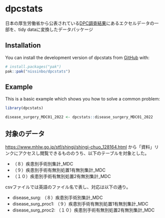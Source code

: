 
# dpcstats

<!-- badges: start -->
<!-- badges: end -->

日本の厚生労働省から公表されている[DPC調査結果](https://www.mhlw.go.jp/stf/shingi/shingi-chuo_128164.html)にあるエクセルデータの一部を、tidy dataに変換したデータパッケージ

## Installation

You can install the development version of dpcstats from [GitHub](https://github.com/) with:

``` r
# install.packages("pak")
pak::pak("nissinbo/dpcstats")
```

## Example

This is a basic example which shows you how to solve a common problem:

``` r
library(dpcstats)

disease_surgery_MDC01_2022 <- dpcstats::disease_surgery_MDC01_2022
```

## 対象のデータ

https://www.mhlw.go.jp/stf/shingi/shingi-chuo_128164.html から「資料」リンクにアクセスし閲覧できるもののうち、以下のテーブルを対象とした。

- （８）疾患別手術別集計_MDC
- （９）疾患別手術有無別処置1有無別集計_MDC
- （１０）疾患別手術有無別処置2有無別集計_MDC

csvファイルでは英語のファイル名で表し、対応は以下の通り。

- disease_surg: （８）疾患別手術別集計_MDC
- disease_surg_proc1: （９）疾患別手術有無別処置1有無別集計_MDC
- disease_surg_proc2: （１０）疾患別手術有無別処置2有無別集計_MDC
